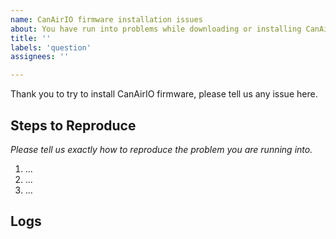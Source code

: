 ```yaml
---
name: CanAirIO firmware installation issues
about: You have run into problems while downloading or installing CanAirIO firmware or app
title: ''
labels: 'question'
assignees: ''

---
```


Thank you to try to install CanAirIO firmware, please tell us any issue here.

## Steps to Reproduce

*Please tell us exactly how to reproduce the problem you are running into.*

1. ...
2. ...
3. ...

## Logs
```
```
